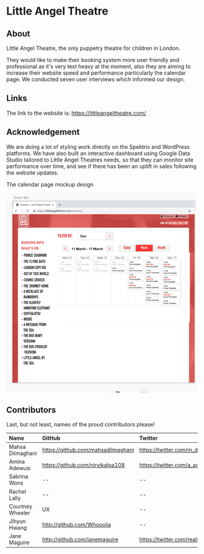 # Little Angel Theatre

## About

Little Angel Theatre, the only puppetry theatre for children in London.


They would like to make their booking system more user friendly and professional as it's very text heavy at the moment, also they are aiming to increase their website speed and performance particularly the calendar page.
We conducted seven user interviews which informed our design. 

## Links

The link to the website is: https://littleangeltheatre.com/

## Acknowledgement

We are doing a lot of styling work directly on the Spektrix and WordPress platforms.
We have also built an interactive dashboard using Google Data Studio tailored to Little Angel Theatres needs, so that they can monitor site performance over time, and see if there has been an uplift in sales following the website updates. 

The calendar page mockup design

![The calendar page mockup](calendar-page.png)

## Contributors

Last, but not least, names of the proud contributors please!

| Name | GitHub | Twitter | LinkedIn | Other |
| :--- | :--- | :--- | :--- | :--- |
| Mahsa Dilmaghani | https://github.com/mahsadilmaghani | https://twitter.com/m_dilmaghani | https://www.linkedin.com/in/m-dilmaghani/ |
| Amina Adewusi | https://github.com/nirvikalpa108 | https://twitter.com/a_adewusi | https://www.linkedin.com/in/aadewusi/ |
| Sabrina Wons | -- | -- | https://www.linkedin.com/in/sabrina-wons-886020120/ |
| Rachel Lally | -- | -- | https://www.linkedin.com/in/rachel-lally-36110698/ |
| Courtney Wheeler | UX | -- | https://www.linkedin.com/in/cwheeler121 |
| Jihyun Hwang | http://github.com/Whooolia | -- | http://www.linkedin.com/in/whoooolia |
| Jane Maguire | http://github.com/janemaguire | https://twitter.com/realslimjaney | https://www.linkedin.com/in/jane-maguire |
